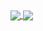 <a href="https://github.com/anuraghazra/github-readme-stats">
  <img align="center" src="https://readme-stats-nine-eta.vercel.app/api?username=GabrielMSilva04&show_icons=true&theme=dark#gh-dark-mode-only&hide=issues" />
</a>
<a href="https://github.com/anuraghazra/github-readme-stats">
  <img align="center" src="https://readme-stats-nine-eta.vercel.app/api/top-langs/?username=GabrielMSilva04&theme=dark&layout=compact" />
</a>

<!--
**GabrielMSilva04/GabrielMSilva04** is a ✨ _special_ ✨ repository because its `README.md` (this file) appears on your GitHub profile.

Here are some ideas to get you started:

- 🔭 I’m currently working on ...
- 🌱 I’m currently learning ...
- 👯 I’m looking to collaborate on ...
- 🤔 I’m looking for help with ...
- 💬 Ask me about ...
- 📫 How to reach me: ...
- 😄 Pronouns: ...
- ⚡ Fun fact: ...
-->
